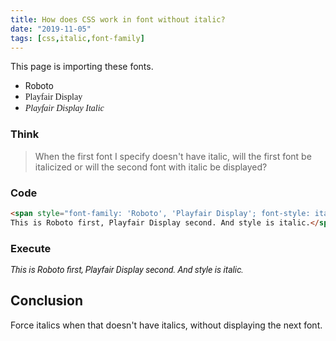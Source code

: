 ```yaml
---
title: How does CSS work in font without italic?
date: "2019-11-05"
tags: [css,italic,font-family]
---
```


<style>
@import url('https://fonts.googleapis.com/css?family=Playfair+Display:400,400i|Roboto&display=swap');
</style>


This page is importing these fonts.
* <span style="font-family: 'Roboto';">Roboto</span>
* <span style="font-family: 'Playfair Display';">Playfair Display</span>
* <span style="font-family: 'Playfair Display'; font-style: italic;">Playfair Display Italic

### Think
> When the first font I specify doesn't have italic, will the first font be italicized or will the second font with italic be displayed?

### Code
```html
<span style="font-family: 'Roboto', 'Playfair Display'; font-style: italic;">
This is Roboto first, Playfair Display second. And style is italic.</span>
```
### Execute
<span style="font-family: 'Roboto', 'Playfair Display'; font-style: italic;">This is Roboto first, Playfair Display second. And style is italic.</span>

## Conclusion
Force italics when that doesn't have italics, without displaying the next font.